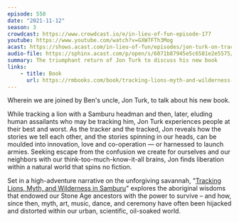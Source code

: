 ```yaml
---
episode: 550
date: "2021-11-12"
season: 3
crowdcast: https://www.crowdcast.io/e/in-lieu-of-fun-episode-177
youtube: https://www.youtube.com/watch?v=GXW7FTh3Mog
acast: https://shows.acast.com/in-lieu-of-fun/episodes/jon-turk-on-tracking-lions-myth-and-wildnerness-in-samburu
audio-file: https://sphinx.acast.com/p/open/s/6071b87945e5c6581e2e5575/e/61982520aa40160012f042e2/media.mp3
summary: The triumphant return of Jon Turk to discuss his new book
links:
    - title: Book
      url: https://rmbooks.com/book/tracking-lions-myth-and-wilderness-in-samburu/
---
```

Wherein we are joined by Ben's uncle, Jon Turk, to talk about his new book. 

While tracking a lion with a Samburu headman and then, later, eluding human assailants who may be tracking him, Jon Turk experiences people at their best and worst. As the tracker and the tracked, Jon reveals how the stories we tell each other, and the stories spinning in our heads, can be moulded into innovation, love and co-operation — or harnessed to launch armies. Seeking escape from the confusion we create for ourselves and our neighbors with our think-too-much-know-it-all brains, Jon finds liberation within a natural world that spins no fiction.

Set in a high-adventure narrative on the unforgiving savannah, "[Tracking Lions, Myth, and Wilderness in Samburu][book]" explores the aboriginal wisdoms that endowed our Stone Age ancestors with the power to survive – and how, since then, myth, art, music, dance, and ceremony have often been hijacked and distorted within our urban, scientific, oil-soaked world.

[book]: https://rmbooks.com/book/tracking-lions-myth-and-wilderness-in-samburu/
